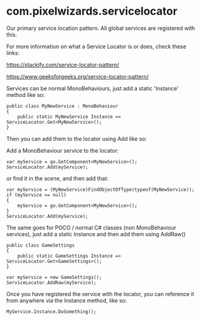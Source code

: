 # com.pixelwizards.servicelocator

Our primary service location pattern. All global services are registered with this.

For more information on what a Service Locator is or does, check these links:

https://stackify.com/service-locator-pattern/

https://www.geeksforgeeks.org/service-locator-pattern/

Services can be normal MonoBehaviours, just add a static 'Instance' method like so:

```
public class MyNewService : MonoBehaviour
{
	public static MyNewService Instance => ServiceLocator.Get<MyNewService>();
}
```

Then you can add them to the locator using Add<T> like so:

Add a MonoBehaviour service to the locator:

```
var myService = go.GetComponent<MyNewService>();
ServiceLocator.Add(myService);
```

 or find it in the scene, and then add that:

```
var myService = (MyNewService)FindObjectOfType(typeof(MyNewService));
if (myService == null)
{
	myService = go.GetComponent<MyNewService>();
}
ServiceLocator.Add(myService);
```

The same goes for POCO / normal C# classes (non MonoBehaviour services), just add a static Instance and then add them using AddRaw<T>()

```
public class GameSettings
{
	public static GameSettings Instance => ServiceLocator.Get<GameSettings>();
}

var myService = new GameSettings();
ServiceLocator.AddRaw(myService);
```

Once you have registered the service with the locator, you can reference it from anywhere via the Instance method, like so:

```
MyService.Instance.DoSomething();
```

